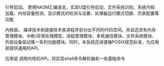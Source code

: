 
引导启动。
使用NASM汇编语言，实现U盘引导启动、文件系统识别、系统内核加载、内存容量检测、显示模式的检测与设置、处理器运行模式切换、页表配置等功能


内核层。
编译技术和链接技术来讲程序划分出不同的代码空间。并且还具有内存管理模块、中断/异常处理模型、进程管理模块、多核通信模块、文件系统模块、外部设备驱动等一系列功能模块。同时，本系统还讲遵循POSIX规范标准，为应用层提供通用的API。

应用层
调用内核的API。将实现shell命令解析器和一些基础命令